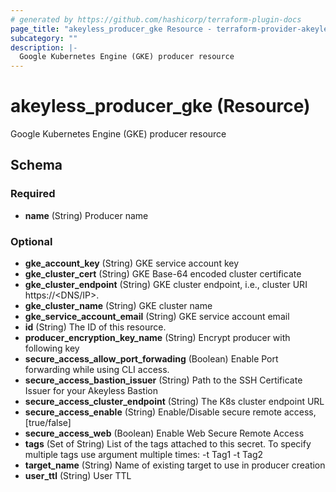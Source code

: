 ```yaml
---
# generated by https://github.com/hashicorp/terraform-plugin-docs
page_title: "akeyless_producer_gke Resource - terraform-provider-akeyless"
subcategory: ""
description: |-
  Google Kubernetes Engine (GKE) producer resource
---
```


# akeyless_producer_gke (Resource)

Google Kubernetes Engine (GKE) producer resource



<!-- schema generated by tfplugindocs -->
## Schema

### Required

- **name** (String) Producer name

### Optional

- **gke_account_key** (String) GKE service account key
- **gke_cluster_cert** (String) GKE Base-64 encoded cluster certificate
- **gke_cluster_endpoint** (String) GKE cluster endpoint, i.e., cluster URI https://<DNS/IP>.
- **gke_cluster_name** (String) GKE cluster name
- **gke_service_account_email** (String) GKE service account email
- **id** (String) The ID of this resource.
- **producer_encryption_key_name** (String) Encrypt producer with following key
- **secure_access_allow_port_forwading** (Boolean) Enable Port forwarding while using CLI access.
- **secure_access_bastion_issuer** (String) Path to the SSH Certificate Issuer for your Akeyless Bastion
- **secure_access_cluster_endpoint** (String) The K8s cluster endpoint URL
- **secure_access_enable** (String) Enable/Disable secure remote access, [true/false]
- **secure_access_web** (Boolean) Enable Web Secure Remote Access
- **tags** (Set of String) List of the tags attached to this secret. To specify multiple tags use argument multiple times: -t Tag1 -t Tag2
- **target_name** (String) Name of existing target to use in producer creation
- **user_ttl** (String) User TTL


